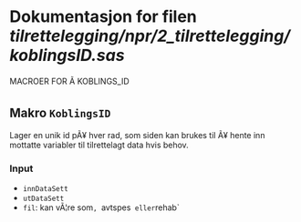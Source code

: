 
# Dokumentasjon for filen *tilrettelegging/npr/2_tilrettelegging/koblingsID.sas*

MACROER FOR Ã KOBLINGS_ID 

## Makro `KoblingsID`

Lager en unik id pÃ¥ hver rad, som siden kan brukes til Ã¥ hente inn mottatte variabler til tilrettelagt data hvis behov.

### Input
- `innDataSett` 
- `utDataSett` 
- `fil`: kan vÃ¦re som`, `avtspes`  eller `rehab`
